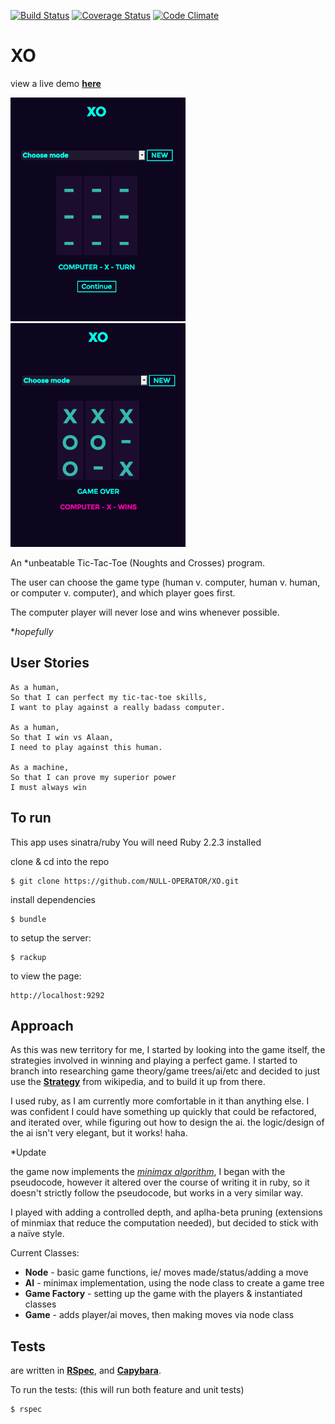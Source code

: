 [![Build Status](https://travis-ci.org/NULL-OPERATOR/XO.svg?branch=master)](https://travis-ci.org/NULL-OPERATOR/XO) [![Coverage Status](https://coveralls.io/repos/github/NULL-OPERATOR/XO/badge.svg?branch=master)](https://coveralls.io/github/NULL-OPERATOR/XO?branch=master) [![Code Climate](https://codeclimate.com/github/NULL-OPERATOR/XO/badges/gpa.svg)](https://codeclimate.com/github/NULL-OPERATOR/XO)


# XO
view a live demo [**here**][here]

<img src="app/public/img/2.png" alt="XO start" style="width: 280px;height:358px"/> <img src="app/public/img/3.png" alt="XO win" style="width: 280px;height:358px"/>


An *unbeatable Tic-Tac-Toe (Noughts and Crosses) program.


The user can choose the game type (human v. computer, human v. human, or computer v. computer), and which player goes first.


The computer player will never lose and wins whenever possible.  

**hopefully*

## User Stories
```
As a human,
So that I can perfect my tic-tac-toe skills,
I want to play against a really badass computer.

As a human,
So that I win vs Alaan,
I need to play against this human.

As a machine,
So that I can prove my superior power
I must always win

```

## To run
This app uses sinatra/ruby
You will need Ruby 2.2.3 installed

clone & cd into the repo
```
$ git clone https://github.com/NULL-OPERATOR/XO.git
```
install dependencies

```
$ bundle
```
to setup the server:
```
$ rackup
```
to view the page:
```
http://localhost:9292

```


## Approach

As this was new territory for me, I started by looking into the game itself, the strategies involved in winning and playing a perfect game. I started to branch into researching game theory/game trees/ai/etc and decided to just use the [**Strategy**][strategy] from wikipedia, and to build it up from there.

I used ruby, as I am currently more comfortable in it than anything else. I was confident I could have something up quickly that could be refactored, and iterated over, while figuring out how to design the ai. the logic/design of the ai isn't very elegant, but it works! haha.

*Update

the game now implements the [*minimax algorithm*][minimax], I began with the pseudocode, however it altered over the course of writing it in ruby, so it doesn't strictly follow the pseudocode, but works in a very similar way.


I played with adding a controlled depth, and aplha-beta pruning (extensions of minmiax that reduce the computation needed), but decided to stick with a naïve style.


Current Classes:
- **Node** - basic game functions, ie/ moves made/status/adding a move
- **AI**  - minimax implementation, using the node class to create a game tree
- **Game Factory** - setting up the game with the players & instantiated classes
- **Game** - adds player/ai moves, then making moves via node class

## Tests
are written in [**RSpec**][rspec], and [**Capybara**][capybara].

To run the tests: (this will run both feature and unit tests)
```
$ rspec
```
 [here]: https://xo-rj.herokuapp.com
 [minimax]: hhttps://en.wikipedia.org/wiki/Minimax
 [strategy]: https://en.wikipedia.org/wiki/Tic-tac-toe#Strategy
 [rspec]: http://rspec.info/
 [capybara]: https://github.com/jnicklas/capybara
